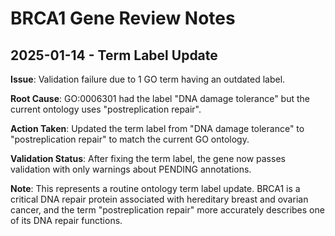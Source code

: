 # BRCA1 Gene Review Notes

## 2025-01-14 - Term Label Update

**Issue**: Validation failure due to 1 GO term having an outdated label.

**Root Cause**: GO:0006301 had the label "DNA damage tolerance" but the current ontology uses "postreplication repair".

**Action Taken**: Updated the term label from "DNA damage tolerance" to "postreplication repair" to match the current GO ontology.

**Validation Status**: After fixing the term label, the gene now passes validation with only warnings about PENDING annotations.

**Note**: This represents a routine ontology term label update. BRCA1 is a critical DNA repair protein associated with hereditary breast and ovarian cancer, and the term "postreplication repair" more accurately describes one of its DNA repair functions.